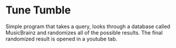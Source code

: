 # Tune Tumble

Simple program that takes a query, looks through a database called MusicBrainz and randomizes all of the possible results. The final randomized result is opened in a youtube tab. 

